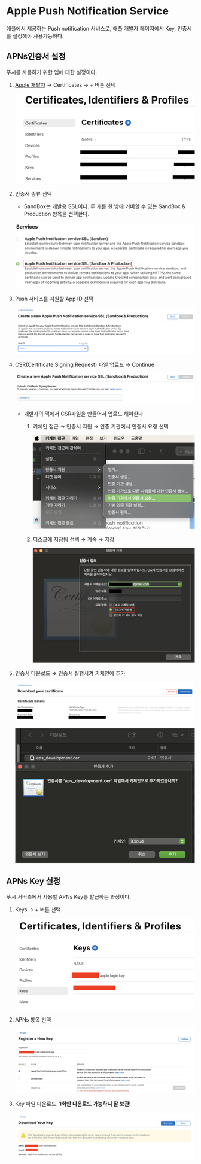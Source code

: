 # Apple Push Notification Service

애플에서 제공하는 Push notification 서비스로, 애플 개발자 페이지에서 Key, 인증서를 설정해야 사용가능하다.

## APNs인증서 설정

푸시를 사용하기 위한 앱에 대한 설정이다.

1. [Apple 개발자](https://developer.apple.com/account) → Certificates → + 버튼 선택
    
    ![스크린샷 2024-05-12 오후 1.55.47.png](Images/apns_1.png)
    
2. 인증서 종류 선택
    - SandBox는 개발용 SSL이다. 두 개를 한 방에 커버할 수 있는 SandBox & Production 항목을 선택한다.
    
    ![스크린샷 2024-05-12 오후 2.01.36.png](Images/apns_2.png)
    
3. Push 서비스를 지원할 App ID 선택
    
    ![스크린샷 2024-05-12 오후 2.05.16.png](Images/apns_3.png)
    
4. CSR(Certificate Signing Request) 파일 업로드 → Continue
    
    ![스크린샷 2024-05-12 오후 2.06.11.png](Images/apns_4.png)
    
    - 개발자의 맥에서 CSR파일을 만들어서 업로드 해야한다.
        1. 키체인 접근 → 인증서 지원 → 인증 기관에서 인증서 요청 선택
            
            ![스크린샷 2024-05-12 오후 2.09.43.png](Images/apns_5.png)
            
        2. 디스크에 저장됨 선택 → 계속 → 저장
            
            ![스크린샷 2024-05-12 오후 2.11.44.png](Images/apns_6.png)
            
5. 인증서 다운로드 → 인증서 실행시켜 키체인에 추가
    
    ![스크린샷 2024-05-12 오후 2.16.24.png](Images/apns_7.png)
    
    ![스크린샷 2024-05-12 오후 2.19.40.png](Images/apns_8.png)
    

## APNs Key 설정

푸시 서버측에서 사용할 APNs Key를 발급하는 과정이다.

1. Keys → + 버튼 선택
    
    ![Untitled](Images/apns_9.png)
    
2. APNs 항목 선택
    
    ![Untitled](Images/apns_10.png)
    
3. Key 파일 다운로드. **1회만 다운로드 가능하니 잘 보관!**
    
    ![Untitled](Images/apns_11.png)
